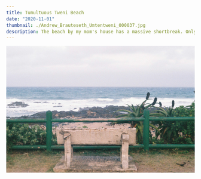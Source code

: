 ```yaml
---
title: Tumultuous Tweni Beach
date: "2020-11-01"
thumbnail: ./Andrew_Brauteseth_Umtentweni_000037.jpg
description: The beach by my mom's house has a massive shortbreak. Only 5 minutes down the road. We had just arrived from Johannesburg. It's a perpectual place. Living in memories from generation to generation. The family holidays. The ice-cream dropped on the pavement.
---
```


![TweniBeach](./Andrew_Brauteseth_Umtentweni_000037.jpg)
